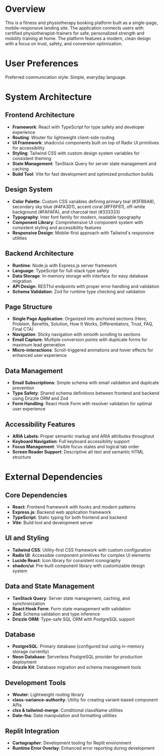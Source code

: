 # Overview

This is a fitness and physiotherapy booking platform built as a single-page, mobile-responsive landing site. The application connects users with certified physiotherapist-trainers for safe, personalized strength and mobility training at home. The platform features a modern, clean design with a focus on trust, safety, and conversion optimization.

# User Preferences

Preferred communication style: Simple, everyday language.

# System Architecture

## Frontend Architecture
- **Framework**: React with TypeScript for type safety and developer experience
- **Routing**: Wouter for lightweight client-side routing
- **UI Framework**: shadcn/ui components built on top of Radix UI primitives for accessibility
- **Styling**: Tailwind CSS with custom design system variables for consistent theming
- **State Management**: TanStack Query for server state management and caching
- **Build Tool**: Vite for fast development and optimized production builds

## Design System
- **Color Palette**: Custom CSS variables defining primary teal (#3FB6A8), secondary sky blue (#4FA3D1), accent coral (#FF6F61), off-white background (#FAFAFA), and charcoal text (#333333)
- **Typography**: Inter font family for modern, readable typography
- **Component Library**: Comprehensive UI component system with consistent styling and accessibility features
- **Responsive Design**: Mobile-first approach with Tailwind's responsive utilities

## Backend Architecture
- **Runtime**: Node.js with Express.js server framework
- **Language**: TypeScript for full-stack type safety
- **Data Storage**: In-memory storage with interface for easy database migration
- **API Design**: RESTful endpoints with proper error handling and validation
- **Schema Validation**: Zod for runtime type checking and validation

## Page Structure
- **Single Page Application**: Organized into anchored sections (Hero, Problem, Benefits, Solution, How It Works, Differentiators, Trust, FAQ, Final CTA)
- **Navigation**: Sticky navigation with smooth scrolling to sections
- **Email Capture**: Multiple conversion points with duplicate forms for maximum lead generation
- **Micro-interactions**: Scroll-triggered animations and hover effects for enhanced user experience

## Data Management
- **Email Subscriptions**: Simple schema with email validation and duplicate prevention
- **Type Safety**: Shared schema definitions between frontend and backend using Drizzle ORM and Zod
- **Form Handling**: React Hook Form with resolver validation for optimal user experience

## Accessibility Features
- **ARIA Labels**: Proper semantic markup and ARIA attributes throughout
- **Keyboard Navigation**: Full keyboard accessibility support
- **Focus Management**: Visible focus states and logical tab order
- **Screen Reader Support**: Descriptive alt text and semantic HTML structure

# External Dependencies

## Core Dependencies
- **React**: Frontend framework with hooks and modern patterns
- **Express.js**: Backend web application framework
- **TypeScript**: Static typing for both frontend and backend
- **Vite**: Build tool and development server

## UI and Styling
- **Tailwind CSS**: Utility-first CSS framework with custom configuration
- **Radix UI**: Accessible component primitives for complex UI elements
- **Lucide React**: Icon library for consistent iconography
- **shadcn/ui**: Pre-built component library with customizable design system

## Data and State Management
- **TanStack Query**: Server state management, caching, and synchronization
- **React Hook Form**: Form state management with validation
- **Zod**: Schema validation and type inference
- **Drizzle ORM**: Type-safe SQL ORM with PostgreSQL support

## Database
- **PostgreSQL**: Primary database (configured but using in-memory storage currently)
- **Neon Database**: Serverless PostgreSQL provider for production deployment
- **Drizzle Kit**: Database migration and schema management tools

## Development Tools
- **Wouter**: Lightweight routing library
- **class-variance-authority**: Utility for creating variant-based component APIs
- **clsx & tailwind-merge**: Conditional className utilities
- **Date-fns**: Date manipulation and formatting utilities

## Replit Integration
- **Cartographer**: Development tooling for Replit environment
- **Runtime Error Overlay**: Enhanced error reporting during development